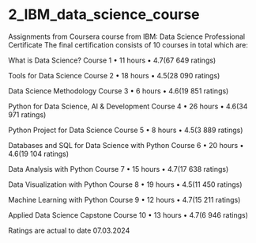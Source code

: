 # 2_IBM_data_science_course
Assignments from Coursera course from IBM: Data Science Professional Certificate
The final certification consists of 10 courses in total which are:

What is Data Science?
Course 1
•
11 hours
•
4.7(67 649 ratings)

Tools for Data Science
Course 2
•
18 hours
•
4.5(28 090 ratings)

Data Science Methodology
Course 3
•
6 hours
•
4.6(19 851 ratings)

Python for Data Science, AI & Development
Course 4
•
26 hours
•
4.6(34 971 ratings)

Python Project for Data Science
Course 5
•
8 hours
•
4.5(3 889 ratings)

Databases and SQL for Data Science with Python
Course 6
•
20 hours
•
4.6(19 104 ratings)

Data Analysis with Python
Course 7
•
15 hours
•
4.7(17 638 ratings)

Data Visualization with Python
Course 8
•
19 hours
•
4.5(11 450 ratings)

Machine Learning with Python
Course 9
•
12 hours
•
4.7(15 211 ratings)

Applied Data Science Capstone
Course 10
•
13 hours
•
4.7(6 946 ratings)

Ratings are actual to date 07.03.2024
